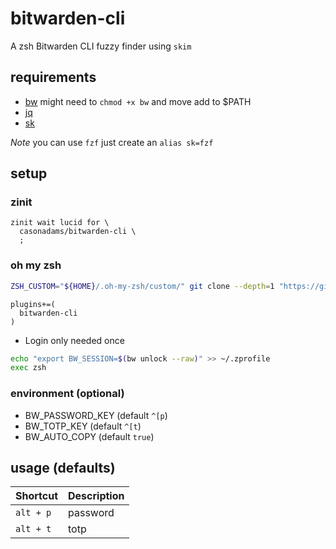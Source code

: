 # bitwarden-cli

A zsh Bitwarden CLI fuzzy finder using `skim`

## requirements

- [bw](https://bitwarden.com/download/) might need to `chmod +x bw` and move add to $PATH
- [jq](https://stedolan.github.io/jq/)
- [sk](https://github.com/lotabout/skim#package-managers)

*Note* you can use `fzf` just create an `alias sk=fzf`

## setup

### zinit

```~/.zshrc
zinit wait lucid for \
  casonadams/bitwarden-cli \
  ;
```

### oh my zsh

```sh
ZSH_CUSTOM="${HOME}/.oh-my-zsh/custom/" git clone --depth=1 "https://github.com/casonadams/bitwarden-cli.git" "${ZSH_CUSTOM}/plugins/bitwarden-cli"
```

```~/.zshrc
plugins+=(
  bitwarden-cli
)
```

- Login only needed once

```sh
echo "export BW_SESSION=$(bw unlock --raw)" >> ~/.zprofile
exec zsh
```

### environment (optional)

- BW_PASSWORD_KEY (default `^[p`)
- BW_TOTP_KEY     (default `^[t`)
- BW_AUTO_COPY    (default `true`)

## usage (defaults)

| Shortcut | Description |
|----------|-------------|
|`alt + p` | password    |
|`alt + t` | totp        |
